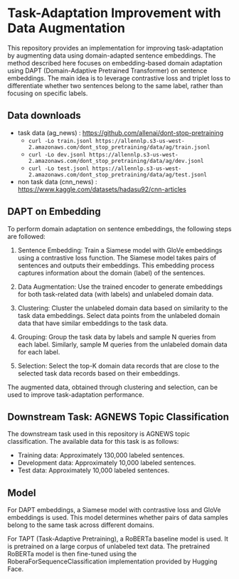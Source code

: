 # Task-Adaptation Improvement with Data Augmentation
This repository provides an implementation for improving task-adaptation by augmenting data using domain-adapted sentence embeddings. The method described here focuses on embedding-based domain adaptation using DAPT (Domain-Adaptive Pretrained Transformer) on sentence embeddings. The main idea is to leverage contrastive loss and triplet loss to differentiate whether two sentences belong to the same label, rather than focusing on specific labels.

## Data downloads
+ task data (ag_news) : https://github.com/allenai/dont-stop-pretraining
  + `curl -Lo train.jsonl https://allennlp.s3-us-west-2.amazonaws.com/dont_stop_pretraining/data/ag/train.jsonl`
  + `curl -Lo dev.jsonl https://allennlp.s3-us-west-2.amazonaws.com/dont_stop_pretraining/data/ag/dev.jsonl`
  + `curl -Lo test.jsonl https://allennlp.s3-us-west-2.amazonaws.com/dont_stop_pretraining/data/ag/test.jsonl`
+ non task data (cnn_news) : https://www.kaggle.com/datasets/hadasu92/cnn-articles

## DAPT on Embedding
To perform domain adaptation on sentence embeddings, the following steps are followed:

1. Sentence Embedding: Train a Siamese model with GloVe embeddings using a contrastive loss function. The Siamese model takes pairs of sentences and outputs their embeddings. This embedding process captures information about the domain (label) of the sentences.

2. Data Augmentation: Use the trained encoder to generate embeddings for both task-related data (with labels) and unlabeled domain data.

3. Clustering: Cluster the unlabeled domain data based on similarity to the task data embeddings. Select data points from the unlabeled domain data that have similar embeddings to the task data.

4. Grouping: Group the task data by labels and sample N queries from each label. Similarly, sample M queries from the unlabeled domain data for each label.

5. Selection: Select the top-K domain data records that are close to the selected task data records based on their embeddings.

The augmented data, obtained through clustering and selection, can be used to improve task-adaptation performance.

## Downstream Task: AGNEWS Topic Classification
The downstream task used in this repository is AGNEWS topic classification. The available data for this task is as follows:

- Training data: Approximately 130,000 labeled sentences.
- Development data: Approximately 10,000 labeled sentences.
- Test data: Approximately 10,000 labeled sentences.

## Model
For DAPT embeddings, a Siamese model with contrastive loss and GloVe embeddings is used. This model determines whether pairs of data samples belong to the same task across different domains.

For TAPT (Task-Adaptive Pretraining), a RoBERTa baseline model is used. It is pretrained on a large corpus of unlabeled text data. The pretrained RoBERTa model is then fine-tuned using the RoberaForSequenceClassification implementation provided by Hugging Face.
